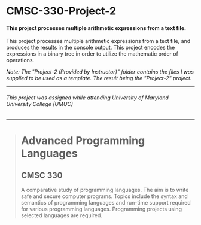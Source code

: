 # CMSC-330-Project-2
#### This project processes multiple arithmetic expressions from a text file.

This project processes multiple arithmetic expressions from a text file, and produces the results in the console output. This project encodes the expressions in a binary tree in order to utilize the mathematic order of operations. 

_Note: The "Project-2 (Provided by Instructor)" folder contains the files I was supplied to be used as a template. The result being the "Project-2" project._

---
###### This project was assigned while attending University of Maryland University College (UMUC)
---

><h1>Advanced Programming Languages</h1>
><h2>CMSC 330</h2>
><p>A comparative study of programming languages. The aim is to write safe and secure computer programs. Topics include the syntax and semantics of programming languages and run-time support required for various programming languages. Programming projects using selected languages are required.</p>